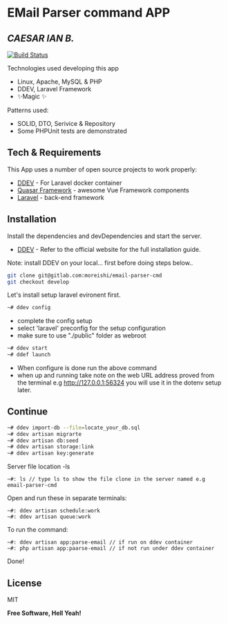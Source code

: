 # EMail Parser command APP
## _CAESAR IAN B._

[![Build Status](https://travis-ci.org/joemccann/dillinger.svg?branch=master)](https://travis-ci.org/joemccann/dillinger)

Technologies used developing this app

- Linux, Apache, MySQL & PHP
- DDEV, Laravel Framework
- ✨Magic ✨

Patterns used:
- SOLID, DTO, Serivice & Repository
- Some PHPUnit tests are demonstrated


## Tech & Requirements

This App uses a number of open source projects to work properly:

- [DDEV](https://ddev.com/) - For Laravel docker container
- [Quasar Framework](https://quasar.dev/start/quick-start) - awesome Vue Framework components
- [Laravel](https://laravel.com/) - back-end framework

## Installation

Install the dependencies and devDependencies and start the server.

- [DDEV](https://ddev.com/) - Refer to the official website for the full installation guide.

Note: install DDEV on your local... first before doing steps below..

```sh
git clone git@gitlab.com:moreishi/email-parser-cmd
git checkout develop
```

Let's install setup laravel evironent first.

```sh
~# ddev config  
```
- complete the config setup
- select 'laravel' preconfig for the setup configuration
- make sure to use "./public" folder as webroot

```sh
~# ddev start
~# ddef launch 
```
- When configure is done run the above command
- when up and running take note on the web URL address proved from the terminal e.g http://127.0.0.1:56324 you will use it in the dotenv setup later.

## Continue
```sh
~# ddev import-db --file=locate_your_db.sql
~# ddev artisan migrarte
~# ddev artisan db:seed
~# ddev artisan storage:link
~# ddev artisan key:generate
```

Server file location -ls
```
~#: ls // type ls to show the file clone in the server named e.g email-parser-cmd
```

Open and run these in separate terminals:
```
~#: ddev artisan schedule:work
~#: ddev artisan queue:work
```

To run the command:
```
~#: ddev artisan app:parse-email // if run on ddev container
~#: php artisan app:paarse-email // if not run under ddev container
```



Done! 

## License

MIT

**Free Software, Hell Yeah!**
